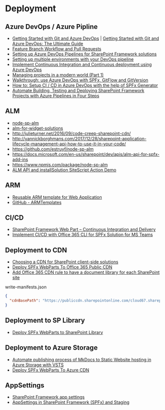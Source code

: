 # Deployment

## Azure DevOps / Azure Pipline

- [Getting Started with Git and Azure DevOps](https://www.sharepointeurope.com/getting-started-with-git-and-azure-devops-the-ultimate-guide/) | [Getting Started with Git and Azure DevOps: The Ultimate Guide](https://cloudskills.io/blog/git-azure-devops)
- [Feature Branch Workflow and Pull Requests](https://cloudskills.io/blog/git-azure-devops-2)
- [Setting up Azure DevOps Pipelines for SharePoint Framework solutions](https://youtu.be/GqmbRpiTBXg?t=2278)
- [Setting up multiple environments with your DevOps pipeline](https://www.youtube.com/watch?v=8gQFUQzDzSs)
- [Implement Continuous Integration and Continuous deployment using Azure DevOps](https://docs.microsoft.com/en-us/sharepoint/dev/spfx/toolchain/implement-ci-cd-with-azure-devops)
- [Managing projects in a modern world (Part 1)](https://ionallthethings.wordpress.com/2019/02/22/managing-projects-in-a-modern-world-part-1/)
- [Walkthrough: use Azure DevOps with SPFx, GitFlow and GitVersion](http://thecollaborationcorner.com/2019/02/28/azure-devops-with-spfx-gitflow-gitversion/)
- [How to: Setup CI / CD in Azure DevOps with the help of SPFx Generator](https://coreyroth.com/2019/05/06/how-to-setup-ci-cd-in-azure-devops-with-the-help-of-spfx-generator/)
- [Automate Building, Testing and Deploying SharePoint Framework Projects with Azure Pipelines in Four Steps](https://www.voitanos.io/blog/sharepoint-framework-azure-pipelines-templates)

## ALM

- [node-sp-alm](https://www.npmjs.com/package/node-sp-alm)
- [alm-for-widget-solutions](https://bob1german.com/2016/11/11/alm-for-widget-solutions)
- http://julieturner.net/2016/09/code-creep-sharepoint-cdn/
- http://yannickborghmans.com/2017/12/28/sharepoint-application-lifecycle-management-api-how-to-use-it-in-your-code/
- https://github.com/estruyf/node-sp-alm
- https://docs.microsoft.com/en-us/sharepoint/dev/apis/alm-api-for-spfx-add-ins
- https://www.npmjs.com/package/node-sp-alm
- [ALM API and installSolution SiteScript Action Demo](https://github.com/AJIXuMuK/demos/tree/master/alm)

## ARM

- [Reusable ARM template for Web Application](https://joelfmrodrigues.wordpress.com/2018/11/19/reusable-arm-template-for-web-application/)
- [GitHub - ARMTemplates](https://github.com/joelfmrodrigues/ARMTemplates)

## CI/CD

- [SharePoint Framework Web Part – Continuous Integration and Delivery](https://blog.sprider.org/2018/09/16/sharepoint-framework-web-part-continuous-integration-and-delivery/)
- [Implement CI/CD with Office 365 CLI for SPFx Solution for MS Teams](https://www.c-sharpcorner.com/article/implement-cicd-with-office-365-cli-for-spfx-solution-for-ms-teams/)

## Deployment to CDN

- [Choosing a CDN for SharePoint client-side solutions](https://bob1german.com/2017/12/04/choosing-a-cdn-for-sharepoint-client-side-solutions/)
- [Deploy SPFx WebParts To Office 365 Public CDN](https://www.c-sharpcorner.com/article/sharepoint-framework-deploy-spfx-webparts-to-office-365-public-cdn/)
- [Add Office 365 CDN rule to have a document library for each SharePoint site](http://sharepoint-tricks.com/add-office-365-cdn-rule-to-have-a-document-library-for-each-sharepoint-site/)

write-manifests.json

```json
{
  "cdnBasePath": "https://publiccdn.sharepointonline.com/cloud67.sharepoint.com/cdn/topnavmenu"
}
```

## Deployment to SP Library

- [Deploy SPFx WebParts to SharePoint Library](https://www.c-sharpcorner.com/article/sharepoint-framework-deploy-spfx-webparts-to-sharepoint-library/)

## Deployment to Azure Storage

- [Automate publishing process of MkDocs to Static Website hosting in Azure Storage with VSTS](<https://www.eliostruyf.com/automate-publishing-process-of-mkdocs-to-static-website-hosting-in-azure-storage-with-vsts>)
- [Deploy SPFx WebParts To Azure CDN](https://www.c-sharpcorner.com/article/sharepoint-framework-deploy-spfx-webparts-to-azure-cdn/)

## AppSettings

- [SharePoint Framework app settings](https://blog.velingeorgiev.com/sharepoint-framework-app-settings)
- [AppSettings in SharePoint Framework (SPFx) and Staging](https://mmsharepoint.wordpress.com/2018/10/06/appsettings-in-sharepoint-framework-spfx-and-staging/)

